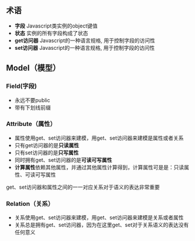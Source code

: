 ## 术语
- **字段** Javascript类实例的object键值
- **状态** 实例的所有字段构成了状态
- **get访问器** Javascript的一种语言规格, 用于控制字段的访问性
- **set访问器** Javascript的一种语言规格, 用于控制字段的访问性

## Model（模型）
### Field(字段)
- 永远不要public
- 带有下划线前缀

### Attribute（属性）
- 属性使用get、set访问器来建模，用get、set访问器来建模是属性或者关系
- 只有get访问器的是**只读属性**
- 只有set访问器的是**只写属性**
- 同时拥有get、set访问器的是**可读可写属性**
- **计算属性**依赖其他属性，并通过其他属性计算得到，计算属性可是是：只读属性、可读可写属性

get、set访问器和属性之间的一一对应关系对于语义的表达非常重要

### Relation（关系）
- 关系使用get、set访问器来建模，用get、set访问器来建模是关系或者属性
- 关系总是拥有get、set访问器，因为在这里get、set对于关系语义的表达没有任何意义